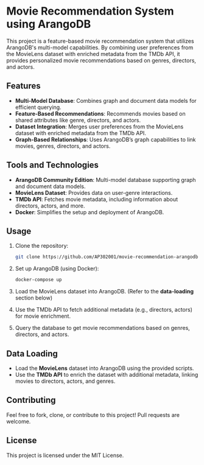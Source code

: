 
# Movie Recommendation System using ArangoDB

This project is a feature-based movie recommendation system that utilizes ArangoDB's multi-model capabilities. By combining user preferences from the MovieLens dataset with enriched metadata from the TMDb API, it provides personalized movie recommendations based on genres, directors, and actors.

## Features

- **Multi-Model Database**: Combines graph and document data models for efficient querying.  
- **Feature-Based Recommendations**: Recommends movies based on shared attributes like genre, directors, and actors.  
- **Dataset Integration**: Merges user preferences from the MovieLens dataset with enriched metadata from the TMDb API.  
- **Graph-Based Relationships**: Uses ArangoDB’s graph capabilities to link movies, genres, directors, and actors.

## Tools and Technologies

- **ArangoDB Community Edition**: Multi-model database supporting graph and document data models.  
- **MovieLens Dataset**: Provides data on user-genre interactions.  
- **TMDb API**: Fetches movie metadata, including information about directors, actors, and more.  
- **Docker**: Simplifies the setup and deployment of ArangoDB.

## Usage

1. Clone the repository:  
   ```bash
   git clone https://github.com/AP302001/movie-recommendation-arangodb.git
   ```

2. Set up ArangoDB (using Docker):
   ```bash
   docker-compose up
   ```

3. Load the MovieLens dataset into ArangoDB. (Refer to the **data-loading** section below)

4. Use the TMDb API to fetch additional metadata (e.g., directors, actors) for movie enrichment.

5. Query the database to get movie recommendations based on genres, directors, and actors.

## Data Loading

- Load the **MovieLens** dataset into ArangoDB using the provided scripts.
- Use the **TMDb API** to enrich the dataset with additional metadata, linking movies to directors, actors, and genres.

## Contributing

Feel free to fork, clone, or contribute to this project! Pull requests are welcome.

## License

This project is licensed under the MIT License.

